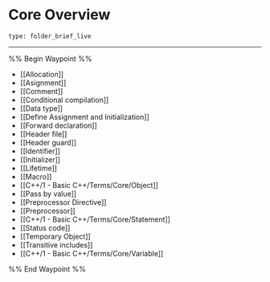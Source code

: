 # Core Overview
 
```ccard
type: folder_brief_live
```
 
---

%% Begin Waypoint %%
- [[Allocation]]
- [[Asignment]]
- [[Comment]]
- [[Conditional compilation]]
- [[Data type]]
- [[Define Assignment and Initialization]]
- [[Forward declaration]]
- [[Header file]]
- [[Header guard]]
- [[Identifier]]
- [[Initializer]]
- [[Lifetime]]
- [[Macro]]
- [[C++/1 - Basic C++/Terms/Core/Object]]
- [[Pass by value]]
- [[Preprocessor Directive]]
- [[Preprocessor]]
- [[C++/1 - Basic C++/Terms/Core/Statement]]
- [[Status code]]
- [[Temporary Object]]
- [[Transitive includes]]
- [[C++/1 - Basic C++/Terms/Core/Variable]]

%% End Waypoint %%